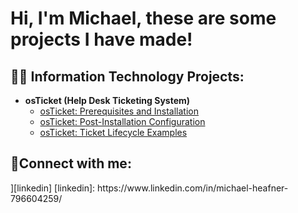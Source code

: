 <h1>Hi, I'm Michael, these are some projects I have made!

<h2>👨‍💻 Information Technology Projects:</h2>

- <b>osTicket (Help Desk Ticketing System)</b>
  - [osTicket: Prerequisites and Installation](https://github.com/MichaelHeafner/osticket-prereqs)
  - [osTicket: Post-Installation Configuration](https://github.com/MichaelHeafner/post-install-config)
  - [osTicket: Ticket Lifecycle Examples](https://github.com/MichaelHeafner/ticket-lifecycle)

<h2>🤳Connect with me:</h2
[<img align="left" alt="Josh | LinkedIn" width="22px" src="https://cdn.jsdelivr.net/npm/simple-icons@v3/icons/linkedin.svg" />][linkedin]
[linkedin]: https://www.linkedin.com/in/michael-heafner-796604259/
